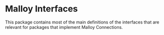 # Malloy Interfaces

This package contains most of the main definitions of the interfaces that are relevant for packages that implement Malloy Connections.